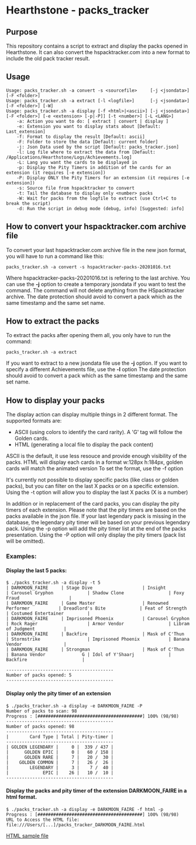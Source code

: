 # Hearthstone - packs_tracker

## Purpose

This repository contains a script to extract and display the packs opened in Hearthstone.
It can also convert the hspacktracker.com into a new format to include the old pack tracker result.

## Usage
~~~
Usage: packs_tracker.sh -a convert -s <sourcefile>     [-j <jsondata>] [-F <folder>]
Usage: packs_tracker.sh -a extract [-l <logfile>]      [-j <jsondata>] [-F <folder>] [-W]
Usage: packs_tracker.sh -a display [-f <html>|<ascii>] [-j <jsondata>] [-F <folder>] [-e <extension> [-p|-P]] [-t <number>] [-L <LANG>]
	-a: Action you want to do: [ extract | convert | display ]
	-e: Extension you want to display stats about [Default: Last_extension]
	-f: Format to display the result [Default: ascii]
	-F: Folder to store the data [Default: current folder]
	-j: Json Data used by the script [Default: packs_tracker.json]
	-l: Log file where to extract the data from [Default: /Applications/Hearthstone/Logs/Achievements.log]
	-L: Lang you want the cards to be displayed in
	-p: Display the Pity Timers in addition of the cards for an extension (it requires [-e extension])
	-P: Display ONLY the Pity Timers for an extension (it requires [-e extension])
	-s: Source file from hspacktracker to convert
	-t: Tail the database to display only <number> packs
	-W: Wait for packs from the logfile to extract (use Ctrl+C to break the script)
	-d: Run the script in debug mode (debug, info) [Suggested: info]
~~~

## How to convert your hspacktracker.com archive file

To convert your last hspacktracker.com archive file in the new json format, you will have to run a command like this:
~~~
packs_tracker.sh -a convert -s hspacktracker-packs-20201016.txt
~~~
Where hspacktracker-packs-20201016.txt is refering to the last archive.
You can use the **-j** option to create a temporary jsondata if you want to test the command.
The command will not delete anything from the HSpacktracker archive.
The date protection should avoid to convert a pack which as the same timestamp and the same set name.
 
## How to extract the packs

To extract the packs after opening them all, you only have to run the command:
~~~
packs_tracker.sh -a extract
~~~
If you want to extract to a new jsondata file use the **-j** option.
If you want to specify a different Achievements file, use the **-l** option
The date protection should avoid to convert a pack which as the same timestamp and the same set name.

## How to display your packs

The display action can display multiple things in 2 different format.
The supported formats are:
- ASCII (using colors to identify the card rarity). A 'G' tag will follow the Golden cards.
- HTML (generating a local file to display the pack content)

ASCII is the default, it use less resouce and provide enough visibility of the packs.
HTML will display each cards in a format w:128px h:184px, golden cards will match the animated version
To set the format, use the -f option

It's currently not possible to display specific packs (like class or golden packs), but you can filter on the last X packs or on a specific extension.
Using the -t option will allow you to display the last X packs (X is a number)

In addition or in replacement of the card packs, you can display the pity timers of each extension.
Please note that the pity timers are based on the packs available in the json file.
If your last legendary pack is missing in the database, the legendary pity timer will be based on your previous legendary pack.
Using the -p option will add the pity timer list at the end of the packs presentation.
Using the -P option will only display the pity timers (pack list will be omitted).

### Examples:

#### Display the last 5 packs:
~~~
$ ./packs_tracker.sh -a display -t 5
| DARKMOON_FAIRE     | Stage Dive                   | Insight                      | Carousel Gryphon             | Shadow Clone                 | Foxy Fraud                   |
| DARKMOON_FAIRE     | Game Master                  | Renowned Performer           | Dreadlord's Bite             | Feat of Strength             | Costumed Entertainer         |
| DARKMOON_FAIRE     | Imprisoned Phoenix           | Carousel Gryphon             | Rock Rager                   | Armor Vendor                 | Libram of Judgment           |
| DARKMOON_FAIRE     | Backfire                     | Mask of C'Thun               | Stormstrike                  | Imprisoned Phoenix           | Banana Vendor                |
| DARKMOON_FAIRE     | Strongman                    | Mask of C'Thun               | Banana Vendor              G | Idol of Y'Shaarj             | Backfire                     |

-----------------------------------------
Number of packs opened: 5
-----------------------------------------
~~~

#### Display only the pity timer of an extension
~~~
$ ./packs_tracker.sh -a display -e DARKMOON_FAIRE -P
Number of packs to scan: 98
Progress : [########################################] 100% (98/98)
-----------------------------------------
Number of packs opened: 98
-----------------------------------------
|        Card Type | Total | Pity-timer |
-----------------------------------------
| GOLDEN LEGENDARY |     0 |  339 / 437 |
|      GOLDEN EPIC |     0 |   60 / 158 |
|      GOLDEN RARE |     7 |   20 /  30 |
|    GOLDEN COMMON |     7 |   26 /  26 |
|        LEGENDARY |     3 |    7 /  40 |
|             EPIC |    26 |   10 /  10 |
-----------------------------------------
~~~

#### Display the packs and pity timer of the extension DARKMOON_FAIRE in a html format.
~~~
$ ./packs_tracker.sh -a display -e DARKMOON_FAIRE -f html -p
Progress : [########################################] 100% (98/98)
URL to Access the HTML file: file:///Users/[...]/packs_tracker_DARKMOON_FAIRE.html
~~~
[HTML sample file](https://htmlpreview.github.io/?https://github.com/Akinaux/HS-packs_tracker/blob/main/samples/packs_tracker_DARKMOON_FAIRE.html)
